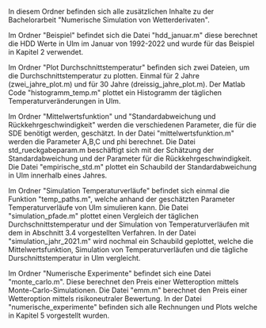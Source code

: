 In diesem Ordner befinden sich alle zusätzlichen Inhalte zu der Bachelorarbeit "Numerische Simulation von Wetterderivaten".

Im Ordner "Beispiel" befindet sich die Datei "hdd_januar.m" diese berechnet die HDD Werte in Ulm im Januar von 1992-2022 und wurde für das Beispiel in
Kapitel 2 verwendet.

Im Ordner "Plot Durchschnittstemperatur" befinden sich zwei Dateien, um die Durchschnittstemperatur zu plotten. Einmal 
für 2 Jahre (zwei_jahre_plot.m) und für 30 Jahre (dreissig_jahre_plot.m). Der Matlab Code "histogramm_temp.m" plottet ein Histogramm der täglichen Temperaturveränderungen in Ulm.

Im Ordner "Mittelwertsfunktion" und "Standardabweichung und Rückkehrgeschwindigkeit" werden die verschiedenen Parameter, die für die SDE benötigt werden, geschätzt.
In der Datei "mittelwertsfunktion.m" werden die Parameter A,B,C und phi berechnet. Die Datei std_rueckgabeparam.m beschäftigt sich mit der Schätzung der Standardabweichung und der Parameter für die Rückkehrgeschwindigkeit. Die Datei "empirische_std.m" plottet ein Schaubild der Standardabweichung in Ulm innerhalb eines Jahres.

Im Ordner "Simulation Temperaturverläufe" befindet sich einmal die Funktion "temp_paths.m", welche anhand der geschätzten Parameter Temperaturverläufe von Ulm simulieren kann. Die Datei "simulation_pfade.m" plottet einen Vergleich der täglichen Durchschnittstemperatur und der Simulation von Temperaturverläufen mit dem in Abschnitt 3.4 vorgestellten Verfahren.
In der Datei "simulation_jahr_2021.m" wird nochmal ein Schaubild geplottet, welche die Mittelwertsfunktion, Simulation von Temperaturverläufen und die tägliche Durschnittstemperatur in Ulm vergleicht.

Im Ordner "Numerische Experimente" befindet sich eine Datei "monte_carlo.m". Diese berechnet den Preis einer Wetteroption mittels Monte-Carlo-Simulationen.
Die Datei "emm.m" berechnet den Preis einer Wetteroption mittels risikoneutraler Bewertung.
In der Datei "numerische_experimente" befinden sich alle Rechnungen und Plots welche in Kapitel 5 vorgestellt wurden. 









